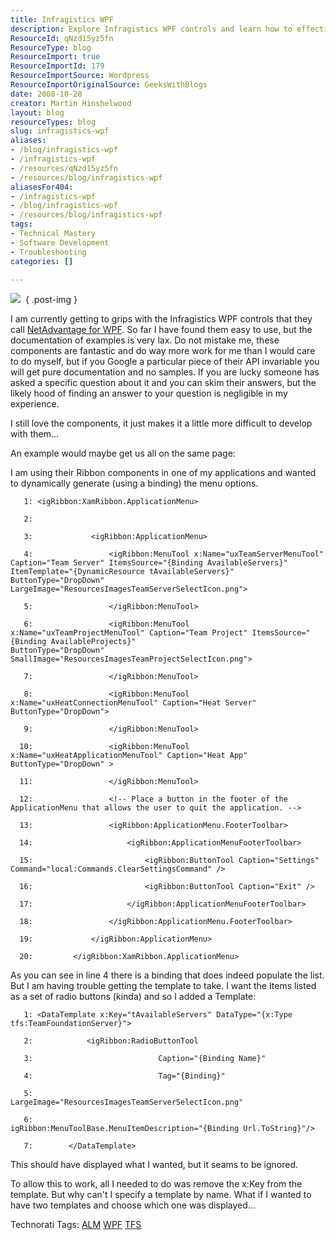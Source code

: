 ```yaml
---
title: Infragistics WPF
description: Explore Infragistics WPF controls and learn how to effectively use their Ribbon components. Overcome documentation challenges with practical coding examples!
ResourceId: qNzd15yz5fn
ResourceType: blog
ResourceImport: true
ResourceImportId: 179
ResourceImportSource: Wordpress
ResourceImportOriginalSource: GeeksWithBlogs
date: 2008-10-28
creator: Martin Hinshelwood
layout: blog
resourceTypes: blog
slug: infragistics-wpf
aliases:
- /blog/infragistics-wpf
- /infragistics-wpf
- /resources/qNzd15yz5fn
- /resources/blog/infragistics-wpf
aliasesFor404:
- /infragistics-wpf
- /blog/infragistics-wpf
- /resources/blog/infragistics-wpf
tags:
- Technical Mastery
- Software Development
- Troubleshooting
categories: []

---
```

![](images/logo-1-1.gif) 
{ .post-img }

I am currently getting to grips with the Infragistics WPF controls that they call [NetAdvantage for WPF](http://www.infragistics.com/dotnet/netadvantage/wpf.aspx). So far I have found them easy to use, but the documentation of examples is very lax. Do not mistake me, these components are fantastic and do way more work for me than I would care to do myself, but if you Google a particular piece of their API invariable you will get pure documentation and no samples. If you are lucky someone has asked a specific question about it and you can skim their answers, but the likely hood of finding an answer to your question is negligible in my experience.

I still love the components, it just makes it a little more difficult to develop with them…

An example would maybe get us all on the same page:

I am using their Ribbon components in one of my applications and wanted to dynamically generate (using a binding) the menu options.

```
   1: <igRibbon:XamRibbon.ApplicationMenu>
```

```
   2: 
```

```
   3:             <igRibbon:ApplicationMenu>
```

```
   4:                 <igRibbon:MenuTool x:Name="uxTeamServerMenuTool" Caption="Team Server" ItemsSource="{Binding AvailableServers}"                                           ItemTemplate="{DynamicResource tAvailableServers}" ButtonType="DropDown"                                           LargeImage="ResourcesImagesTeamServerSelectIcon.png">
```

```
   5:                 </igRibbon:MenuTool>
```

```
   6:                 <igRibbon:MenuTool x:Name="uxTeamProjectMenuTool" Caption="Team Project" ItemsSource="{Binding AvailableProjects}"                                             ButtonType="DropDown" SmallImage="ResourcesImagesTeamProjectSelectIcon.png">
```

```
   7:                 </igRibbon:MenuTool>
```

```
   8:                 <igRibbon:MenuTool x:Name="uxHeatConnectionMenuTool" Caption="Heat Server" ButtonType="DropDown">
```

```
   9:                 </igRibbon:MenuTool>
```

```
  10:                 <igRibbon:MenuTool x:Name="uxHeatApplicationMenuTool" Caption="Heat App" ButtonType="DropDown" >
```

```
  11:                 </igRibbon:MenuTool>
```

```
  12:                 <!-- Place a button in the footer of the ApplicationMenu that allows the user to quit the application. -->
```

```
  13:                 <igRibbon:ApplicationMenu.FooterToolbar>
```

```
  14:                     <igRibbon:ApplicationMenuFooterToolbar>
```

```
  15:                         <igRibbon:ButtonTool Caption="Settings" Command="local:Commands.ClearSettingsCommand" />
```

```
  16:                         <igRibbon:ButtonTool Caption="Exit" />
```

```
  17:                     </igRibbon:ApplicationMenuFooterToolbar>
```

```
  18:                 </igRibbon:ApplicationMenu.FooterToolbar>
```

```
  19:             </igRibbon:ApplicationMenu>
```

```
  20:         </igRibbon:XamRibbon.ApplicationMenu>
```

As you can see in line 4 there is a binding that does indeed populate the list. But I am having trouble getting the template to take. I want the Items listed as a set of radio buttons (kinda) and so I added a Template:

```
   1: <DataTemplate x:Key="tAvailableServers" DataType="{x:Type tfs:TeamFoundationServer}">
```

```
   2:            <igRibbon:RadioButtonTool
```

```
   3:                            Caption="{Binding Name}"
```

```
   4:                            Tag="{Binding}"
```

```
   5:                            LargeImage="ResourcesImagesTeamServerSelectIcon.png"
```

```
   6:                            igRibbon:MenuToolBase.MenuItemDescription="{Binding Url.ToString}"/>
```

```
   7:        </DataTemplate>
```

This should have displayed what I wanted, but it seams to be ignored.

To allow this to work, all I needed to do was remove the x:Key from the template. But why can't I specify a template by name. What if I wanted to have two templates and choose which one was displayed…

Technorati Tags: [ALM](http://technorati.com/tags/ALM) [WPF](http://technorati.com/tags/WPF) [TFS](http://technorati.com/tags/TFS)
